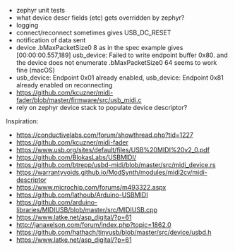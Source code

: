 * zephyr unit tests
* what device descr fields (etc) gets overridden by zephyr?
* logging
* connect/reconnect sometimes gives USB_DC_RESET
* notification of data sent
* device .bMaxPacketSize0 8 as in the spec example gives [00:00:00.557,189] <wrn> usb_device: Failed to write endpoint buffer 0x80. and the device does not enumerate .bMaxPacketSize0 64 seems to work fine (macOS)
*  <wrn> usb_device: Endpoint 0x01 already enabled, <wrn> usb_device: Endpoint 0x81 already enabled on reconnecting
* https://github.com/kcuzner/midi-fader/blob/master/firmware/src/usb_midi.c
* rely on zephyr device stack to populate device descriptor?

Inspiration:

* https://conductivelabs.com/forum/showthread.php?tid=1227
* https://github.com/kcuzner/midi-fader
* https://www.usb.org/sites/default/files/USB%20MIDI%20v2_0.pdf
* https://github.com/BlokasLabs/USBMIDI/
* https://github.com/btrepp/usbd-midi/blob/master/src/midi_device.rs
* https://warrantyvoids.github.io/ModSynth/modules/midi2cv/midi-descriptor
* https://www.microchip.com/forums/m493322.aspx
* https://github.com/lathoub/Arduino-USBMIDI
* https://github.com/arduino-libraries/MIDIUSB/blob/master/src/MIDIUSB.cpp
* https://www.latke.net/asp_digital/?p=61
* http://janaxelson.com/forum/index.php?topic=1862.0
* https://github.com/hathach/tinyusb/blob/master/src/device/usbd.h
* https://www.latke.net/asp_digital/?p=61

